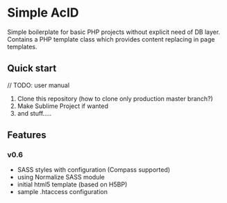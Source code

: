 # Simple AcID

Simple boilerplate for basic PHP projects without explicit need of DB layer.
Contains a PHP template class which provides content replacing in page templates.

## Quick start

// TODO: user manual
1. Clone this repository (how to clone only production master branch?)
2. Make Sublime Project if wanted
3. and stuff.....


## Features

### v0.6
* SASS styles with configuration (Compass supported)
* using Normalize SASS module
* initial html5 template (based on H5BP)
* sample .htaccess configuration
